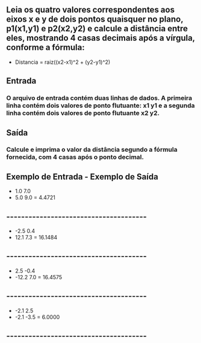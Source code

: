 ## Leia os quatro valores correspondentes aos eixos x e y de dois pontos quaisquer no plano, p1(x1,y1) e p2(x2,y2) e calcule a distância entre eles, mostrando 4 casas decimais após a vírgula, conforme a fórmula:

- Distancia = raiz((x2-x1)^2 + (y2-y1)^2)

## Entrada
### O arquivo de entrada contém duas linhas de dados. A primeira linha contém dois valores de ponto flutuante: x1 y1 e a segunda linha contém dois valores de ponto flutuante x2 y2.

## Saída
### Calcule e imprima o valor da distância segundo a fórmula fornecida, com 4 casas após o ponto decimal.


## Exemplo de Entrada - Exemplo de Saída

- 1.0 7.0
- 5.0 9.0   = 4.4721
## --------------------------------------
- -2.5 0.4
- 12.1 7.3	= 16.1484
## --------------------------------------
- 2.5 -0.4
- -12.2 7.0	= 16.4575
## --------------------------------------
- -2.1 2.5
- -2.1 -3.5	= 6.0000
## --------------------------------------